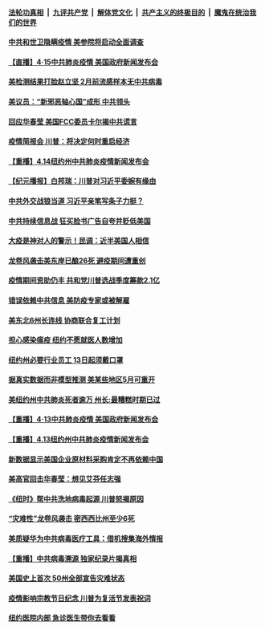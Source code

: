 

####  [法轮功真相](../../../../basic/blob/master/README.md?t=04150530) &nbsp;|&nbsp; [九评共产党](../../../../9ping.md/blob/master/README.md?t=04150530) &nbsp;|&nbsp; [解体党文化](../../../../jtdwh.md/blob/master/README.md?t=04150530)  &nbsp;|&nbsp; [共产主义的终极目的](../../../../gczydzjmd.md/blob/master/README.md?t=04150530) &nbsp;|&nbsp; [魔鬼在统治我们的世界](../../../../mgztzwmdsj.md/blob/master/README.md?t=04150530) 

#### [中共和世卫隐瞒疫情 美参院将启动全面调查](../pages/prog203/a102823230.md?t=04150530) 

#### [【直播】4·15中共肺炎疫情 美国政府新闻发布会](../pages/prog203/a102822988.md?t=04150530) 

#### [美检测结果打脸赵立坚 2月前流感样本无中共病毒](../pages/prog203/a102823185.md?t=04150530) 

#### [美议员：“新邪恶轴心国”成形 中共领头](../pages/prog203/a102823139.md?t=04150530) 

#### [回应华春莹 美国FCC委员卡尔揭中共谎言](../pages/prog203/a102823107.md?t=04150530) 

#### [疫情简报会 川普：将决定何时重启经济](../pages/prog203/a102823082.md?t=04150530) 

#### [【重播】4.14纽约州中共肺炎疫情新闻发布会](../pages/prog203/a102822985.md?t=04150530) 

#### [【纪元播报】白邦瑞：川普对习近平委婉有缘由](../pages/prog203/a102822841.md?t=04150530) 

#### [中共外交战狼当道 习近平亲笔写条子力挺？](../pages/prog203/a102822659.md?t=04150530) 

#### [中共持续信息战 狂买脸书广告自夸并贬低美国](../pages/prog203/a102822382.md?t=04150530) 

#### [大疫是神对人的警示！民调：近半美国人相信](../pages/prog203/a102822629.md?t=04150530) 

#### [龙卷风袭击美东岸已酿26死 避疫期间遭重创](../pages/prog203/a102822536.md?t=04150530) 

#### [疫情期间资助仍丰 共和党川普选战季度筹款2.1亿](../pages/prog203/a102822564.md?t=04150530) 

#### [错误依赖中共信息  美防疫专家或被解雇](../pages/prog203/a102822524.md?t=04150530) 

#### [美东北6州长连线 协商联合复工计划](../pages/prog203/a102822487.md?t=04150530) 

#### [担心感染瘟疫 纽约不愿就医人数增加](../pages/prog203/a102822453.md?t=04150530) 

#### [纽约州必要行业员工 13日起须戴口罩](../pages/prog203/a102822455.md?t=04150530) 

#### [据真实数据而非模型推测 美某些地区5月可重开](../pages/prog203/a102822432.md?t=04150530) 

#### [美纽约州中共肺炎死者逾万  州长:最糟糕时期已过](../pages/prog203/a102822395.md?t=04150530) 

#### [【重播】4·13中共肺炎疫情 美国政府新闻发布会](../pages/prog203/a102820201.md?t=04150530) 

#### [【重播】4.13纽约州中共肺炎疫情新闻发布会](../pages/prog203/a102822225.md?t=04150530) 

#### [新数据显示美国企业原材料采购肯定不再依赖中国](../pages/prog203/a102821915.md?t=04150530) 

#### [美高官回击华春莹：想见艾芬任志强](../pages/prog203/a102821886.md?t=04150530) 

#### [《纽时》帮中共洗地病毒起源 川普怒揭原因](../pages/prog203/a102821924.md?t=04150530) 

#### [“灾难性”龙卷风袭击 密西西比州至少6死](../pages/prog203/a102821913.md?t=04150530) 

#### [美质疑华为中共病毒医疗工具：借机搜集海外情报](../pages/prog203/a102821826.md?t=04150530) 

#### [【重播】中共病毒溯源 独家纪录片揭真相](../pages/prog203/a102821093.md?t=04150530) 

#### [美国史上首次 50州全部宣告灾难状态](../pages/prog203/a102821718.md?t=04150530) 

#### [疫情影响宗教节日纪念 川普为复活节发表祝词](../pages/prog203/a102821625.md?t=04150530) 

#### [纽约医院内部 急诊医生带你去看看](../pages/prog203/a102821693.md?t=04150530) 

